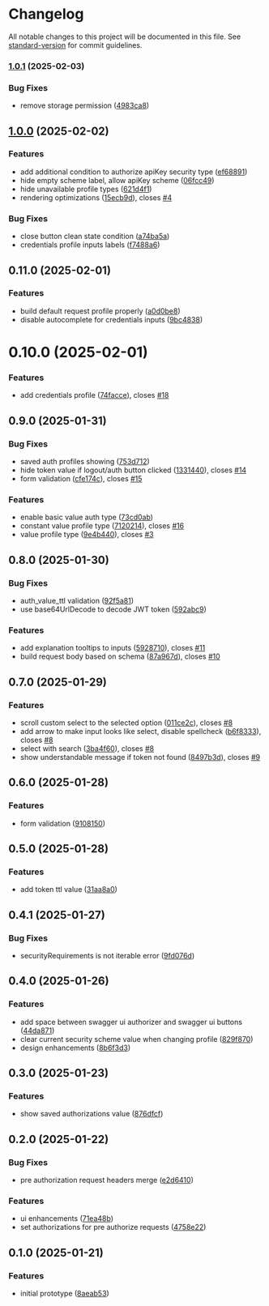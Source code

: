 # Changelog

All notable changes to this project will be documented in this file. See [standard-version](https://github.com/conventional-changelog/standard-version) for commit guidelines.

### [1.0.1](https://github.com/rodewitsch/swagger-ui-authorizer/compare/v1.0.0...v1.0.1) (2025-02-03)


### Bug Fixes

* remove storage permission ([4983ca8](https://github.com/rodewitsch/swagger-ui-authorizer/commits/4983ca8fe9c07aa33fb3dcd7645b0041ca1afcd1))

## [1.0.0](https://github.com/rodewitsch/swagger-ui-authorizer/compare/v0.11.0...v1.0.0) (2025-02-02)


### Features

* add additional condition to authorize apiKey security type ([ef68891](https://github.com/rodewitsch/swagger-ui-authorizer/commits/ef688914c87eb768f5f5db7a0f5e9ebdea8c0fb7))
* hide empty scheme label, allow apiKey scheme ([06fcc49](https://github.com/rodewitsch/swagger-ui-authorizer/commits/06fcc49add3e52154ba9b93978bb9537853081e6))
* hide unavailable profile types ([621d4f1](https://github.com/rodewitsch/swagger-ui-authorizer/commits/621d4f134e7109c22759a577150ea59b0b49d359))
* rendering optimizations ([15ecb9d](https://github.com/rodewitsch/swagger-ui-authorizer/commits/15ecb9d3bd0de869b990c8be9da82e480edac50b)), closes [#4](https://github.com/rodewitsch/swagger-ui-authorizer/issues/4)


### Bug Fixes

* close button clean state condition ([a74ba5a](https://github.com/rodewitsch/swagger-ui-authorizer/commits/a74ba5a44cdd22ee9bac97b698d4c592378773b5))
* credentials profile inputs labels ([f7488a6](https://github.com/rodewitsch/swagger-ui-authorizer/commits/f7488a64b65682beb615402f8de8eede184c2835))

## 0.11.0 (2025-02-01)


### Features

* build default request profile properly ([a0d0be8](https://github.com/rodewitsch/swagger-ui-authorizer/commits/a0d0be88a3bb27883f550cfb7d54f292f43ace9c))
* disable autocomplete for credentials inputs ([9bc4838](https://github.com/rodewitsch/swagger-ui-authorizer/commits/9bc4838e047cee5f49442a76f5250e70907a8349))

# 0.10.0 (2025-02-01)

### Features
- add credentials profile ([74facce](https://github.com/rodewitsch/swagger-ui-authorizer/commit/74facce6068a8c7fb874f46a6f8fbade09e8223b)), closes [#18](https://github.com/rodewitsch/swagger-ui-authorizer/issues/18)

## 0.9.0 (2025-01-31)

### Bug Fixes

- saved auth profiles showing ([753d712](https://github.com/rodewitsch/swagger-ui-authorizer/commit/753d7121fd635c1397bc7d256c26acd4dba81bdc))
- hide token value if logout/auth button clicked ([1331440](https://github.com/rodewitsch/swagger-ui-authorizer/commit/1331440d78ad788b9f533de865695a7693dd48f6)), closes [#14](https://github.com/rodewitsch/swagger-ui-authorizer/issues/14)
- form validation ([cfe174c](https://github.com/rodewitsch/swagger-ui-authorizer/commit/cfe174ce5f6236aa45b268ae15190312516f0c9f)), closes [#15](https://github.com/rodewitsch/swagger-ui-authorizer/issues/15)

### Features

- enable basic value auth type ([73cd0ab](https://github.com/rodewitsch/swagger-ui-authorizer/commit/73cd0abc47d6f1f0b74bf2cf64ca291f29af80ef))
- constant value profile type ([7120214](https://github.com/rodewitsch/swagger-ui-authorizer/commit/7120214c1b193809bdacee0212687c34e4725785)), closes [#16](https://github.com/rodewitsch/swagger-ui-authorizer/issues/16)
- value profile type ([9e4b440](https://github.com/rodewitsch/swagger-ui-authorizer/commit/9e4b440aaebccf063be0589232a02e5ddae04fa8)), closes [#3](https://github.com/rodewitsch/swagger-ui-authorizer/issues/3)

## 0.8.0 (2025-01-30)

### Bug Fixes

- auth_value_ttl validation ([92f5a81](https://github.com/rodewitsch/swagger-ui-authorizer/commit/92f5a81092a8a1ba45551c3b8daf9bd3e6b31ecb))
- use base64UrlDecode to decode JWT token ([592abc9](https://github.com/rodewitsch/swagger-ui-authorizer/commit/592abc9e21d4ae2502bbc5d1406870b669943eeb))

### Features

- add explanation tooltips to inputs ([5928710](https://github.com/rodewitsch/swagger-ui-authorizer/commit/5928710b5a918a6ade2185713924a98949daf6a6)), closes [#11](https://github.com/rodewitsch/swagger-ui-authorizer/issues/11)
- build request body based on schema ([87a967d](https://github.com/rodewitsch/swagger-ui-authorizer/commit/87a967d8c470a5eb0d77bfd90e23da15ab7489e4)), closes [#10](https://github.com/rodewitsch/swagger-ui-authorizer/issues/10)

## 0.7.0 (2025-01-29)

### Features

- scroll custom select to the selected option ([011ce2c](https://github.com/rodewitsch/swagger-ui-authorizer/commit/011ce2cf09bc705565a1fbd1f313155ce3282d40)), closes [#8](https://github.com/rodewitsch/swagger-ui-authorizer/issues/8)
- add arrow to make input looks like select, disable spellcheck ([b6f8333](https://github.com/rodewitsch/swagger-ui-authorizer/commit/b6f8333b6c9eb633568e61241368da2d29860a17)), closes [#8](https://github.com/rodewitsch/swagger-ui-authorizer/issues/8)
- select with search ([3ba4f60](https://github.com/rodewitsch/swagger-ui-authorizer/commit/3ba4f60858dfeeb9b559234d2abd3c991784c0da)), closes [#8](https://github.com/rodewitsch/swagger-ui-authorizer/issues/8)
- show understandable message if token not found ([8497b3d](https://github.com/rodewitsch/swagger-ui-authorizer/commit/8497b3dfe81737318791a1f67caea90f83fe8f9a)), closes [#9](https://github.com/rodewitsch/swagger-ui-authorizer/issues/9)

## 0.6.0 (2025-01-28)

### Features

- form validation ([9108150](https://github.com/rodewitsch/swagger-ui-authorizer/commit/9108150bf13680994ee043df407ab7ba9ab8ca42))

## 0.5.0 (2025-01-28)

### Features

- add token ttl value ([31aa8a0](https://github.com/rodewitsch/swagger-ui-authorizer/commit/31aa8a0ba0a70743def5c2134a8fe662c7beae09))

## 0.4.1 (2025-01-27)

### Bug Fixes

- securityRequirements is not iterable error ([9fd076d](https://github.com/rodewitsch/swagger-ui-authorizer/commit/9fd076d7fe03475ece7015806783690106fbee48))

## 0.4.0 (2025-01-26)

### Features

- add space between swagger ui authorizer and swagger ui buttons ([44da871](https://github.com/rodewitsch/swagger-ui-authorizer/commit/44da87128308cda7cbab8853cfe987bb3482bc27))
- clear current security scheme value when changing profile ([829f870](https://github.com/rodewitsch/swagger-ui-authorizer/commit/829f870451a7ca1a89d7c35819fbae484b2e4f5b))
- design enhancements ([8b6f3d3](https://github.com/rodewitsch/swagger-ui-authorizer/commit/8b6f3d322a005dc0192fe923fbca9295b740172e))

## 0.3.0 (2025-01-23)

### Features

- show saved authorizations value ([876dfcf](https://github.com/rodewitsch/swagger-ui-authorizer/commit/876dfcf40b7bea707dc95649798993ca52421bf8))


## 0.2.0 (2025-01-22)

### Bug Fixes

- pre authorization request headers merge ([e2d6410](https://github.com/rodewitsch/swagger-ui-authorizer/commit/e2d6410d1f1318556023ab4b880c7215d19aab01))

### Features

- ui enhancements ([71ea48b](https://github.com/rodewitsch/swagger-ui-authorizer/commit/71ea48b6d77bd8756c086654b9c16a5db7b56608))
- set authorizations for pre authorize requests ([4758e22](https://github.com/rodewitsch/swagger-ui-authorizer/commit/4758e224982b69df98624052b685e0f02786d5ea))

## 0.1.0 (2025-01-21)

### Features

- initial prototype ([8aeab53](https://github.com/rodewitsch/swagger-ui-authorizer/commit/8aeab53b5422209318c1490fe72ada755b6dfbc9))
